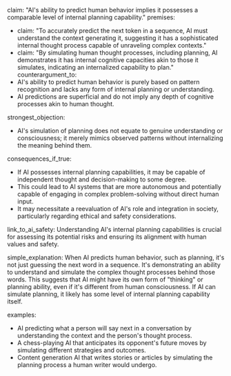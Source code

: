 claim: "AI's ability to predict human behavior implies it possesses a comparable level of internal planning capability."
premises:
  - claim: "To accurately predict the next token in a sequence, AI must understand the context generating it, suggesting it has a sophisticated internal thought process capable of unraveling complex contexts."
  - claim: "By simulating human thought processes, including planning, AI demonstrates it has internal cognitive capacities akin to those it simulates, indicating an internalized capability to plan."
counterargument_to:
  - AI's ability to predict human behavior is purely based on pattern recognition and lacks any form of internal planning or understanding.
  - AI predictions are superficial and do not imply any depth of cognitive processes akin to human thought.

strongest_objection:
  - AI's simulation of planning does not equate to genuine understanding or consciousness; it merely mimics observed patterns without internalizing the meaning behind them.

consequences_if_true:
  - If AI possesses internal planning capabilities, it may be capable of independent thought and decision-making to some degree.
  - This could lead to AI systems that are more autonomous and potentially capable of engaging in complex problem-solving without direct human input.
  - It may necessitate a reevaluation of AI's role and integration in society, particularly regarding ethical and safety considerations.

link_to_ai_safety: Understanding AI's internal planning capabilities is crucial for assessing its potential risks and ensuring its alignment with human values and safety.

simple_explanation: When AI predicts human behavior, such as planning, it's not just guessing the next word in a sequence. It's demonstrating an ability to understand and simulate the complex thought processes behind those words. This suggests that AI might have its own form of "thinking" or planning ability, even if it's different from human consciousness. If AI can simulate planning, it likely has some level of internal planning capability itself.

examples:
  - AI predicting what a person will say next in a conversation by understanding the context and the person's thought process.
  - A chess-playing AI that anticipates its opponent's future moves by simulating different strategies and outcomes.
  - Content generation AI that writes stories or articles by simulating the planning process a human writer would undergo.